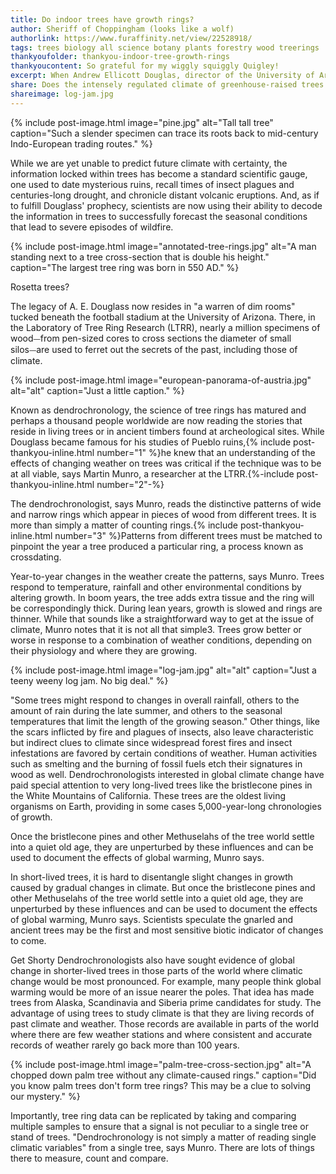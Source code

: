 ```yaml
---
title: Do indoor trees have growth rings?
author: Sheriff of Choppingham (looks like a wolf)
authorlink: https://www.furaffinity.net/view/22528918/
tags: trees biology all science botany plants forestry wood treerings
thankyoufolder: thankyou-indoor-tree-growth-rings
thankyoucontent: So grateful for my wiggly squiggly Quigley!
excerpt: When Andrew Ellicott Douglas, director of the University of Arizona's Steward Observatory, published his fascinating chronicle of discovery in National Geographic nearly seven decades ago, it was clear to him that he had found a long-overlooked “key to prehistoric chronology.” Perhaps even more startling, was his sense that one day the concentric rings of wood laid down by trees as they grew would be a barometer for measuring future climate &#58; “When a "real" theory of climate has been developed and we can predict drought and flood over a period of years, this Arizona story in tree rings will have played a creditable part in developing that climatic foresight which is perhaps the most valuable economic advantage yet lying beyond our <em>reach</em>!”
share: Does the intensely regulated climate of greenhouse-raised trees prevent tree rings from forming? 🤔
shareimage: log-jam.jpg
---
```


{% include post-image.html image="pine.jpg" alt="Tall tall tree" caption="Such a slender specimen can trace its roots back to mid-century Indo-European trading routes." %}

While we are yet unable to predict future climate with certainty, the information locked within trees has become a standard scientific gauge, one used to date mysterious ruins, recall times of insect plagues and centuries-long drought, and chronicle distant volcanic eruptions. And, as if to fulfill Douglass' prophecy, scientists are now using their ability to decode the information in trees to successfully forecast the seasonal conditions that lead to severe episodes of wildfire.

{% include post-image.html image="annotated-tree-rings.jpg" alt="A man standing next to a tree cross-section that is double his height." caption="The largest tree ring was born in 550 AD." %}

Rosetta trees?

The legacy of A. E. Douglass now resides in "a warren of dim rooms" tucked beneath the football stadium at the University of Arizona. There, in the Laboratory of Tree Ring Research (LTRR), nearly a million specimens of wood⏤from pen-sized cores to cross sections the diameter of small silos⏤are used to ferret out the secrets of the past, including those of climate.

{% include post-image.html image="european-panorama-of-austria.jpg" alt="alt" caption="Just a little caption." %}

Known as dendrochronology, the science of tree rings has matured and perhaps a thousand people worldwide are now reading the stories that reside in living trees or in ancient timbers found at archeological sites. While Douglass became famous for his studies of Pueblo ruins,{% include post-thankyou-inline.html number="1" %}he knew that an understanding of the effects of changing weather on trees was critical if the technique was to be at all viable, says Martin Munro, a researcher at the LTRR.{%-include post-thankyou-inline.html number="2"-%}

The dendrochronologist, says Munro, reads the distinctive patterns of wide and narrow rings which appear in pieces of wood from different trees. It is more than simply a matter of counting rings.{% include post-thankyou-inline.html number="3" %}Patterns from different trees must be matched to pinpoint the year a tree produced a particular ring, a process known as crossdating.

Year-to-year changes in the weather create the patterns, says Munro. Trees respond to temperature, rainfall and other environmental conditions by altering growth. In boom years, the tree adds extra tissue and the ring will be correspondingly thick. During lean years, growth is slowed and rings are thinner. While that sounds like a straightforward way to get at the issue of climate, Munro notes that it is not all that simple3. Trees grow better or worse in response to a combination of weather conditions, depending on their physiology and where they are growing.

{% include post-image.html image="log-jam.jpg" alt="alt" caption="Just a teeny weeny log jam. No big deal." %}

"Some trees might respond to changes in overall rainfall, others to the amount of rain during the late summer, and others to the seasonal temperatures that limit the length of the growing season." Other things, like the scars inflicted by fire and plagues of insects, also leave characteristic but indirect clues to climate since widespread forest fires and insect infestations are favored by certain conditions of weather. Human activities such as smelting and the burning of fossil fuels etch their signatures in wood as well. Dendrochronologists interested in global climate change have paid special attention to very long-lived trees like the bristlecone pines in the White Mountains of California. These trees are the oldest living organisms on Earth, providing in some cases 5,000-year-long chronologies of growth.

Once the bristlecone pines and other Methuselahs of the tree world settle into a quiet old age, they are unperturbed by these influences and can be used to document the effects of global warming, Munro says.

In short-lived trees, it is hard to disentangle slight changes in growth caused by gradual changes in climate. But once the bristlecone pines and other Methuselahs of the tree world settle into a quiet old age, they are unperturbed by these influences and can be used to document the effects of global warming, Munro says. Scientists speculate the gnarled and ancient trees may be the first and most sensitive biotic indicator of changes to come.

Get Shorty
Dendrochronologists also have sought evidence of global change in shorter-lived trees in those parts of the world where climatic change would be most pronounced. For example, many people think global warming would be more of an issue nearer the poles. That idea has made trees from Alaska, Scandinavia and Siberia prime candidates for study. The advantage of using trees to study climate is that they are living records of past climate and weather. Those records are available in parts of the world where there are few weather stations and where consistent and accurate records of weather rarely go back more than 100 years.

{% include post-image.html image="palm-tree-cross-section.jpg" alt="A chopped down palm tree without any climate-caused rings." caption="Did you know palm trees don't form tree rings? This may be a clue to solving our mystery." %}

Importantly, tree ring data can be replicated by taking and comparing multiple samples to ensure that a signal is not peculiar to a single tree or stand of trees. "Dendrochronology is not simply a matter of reading single climatic variables" from a single tree, says Munro. There are lots of things there to measure, count and compare.
